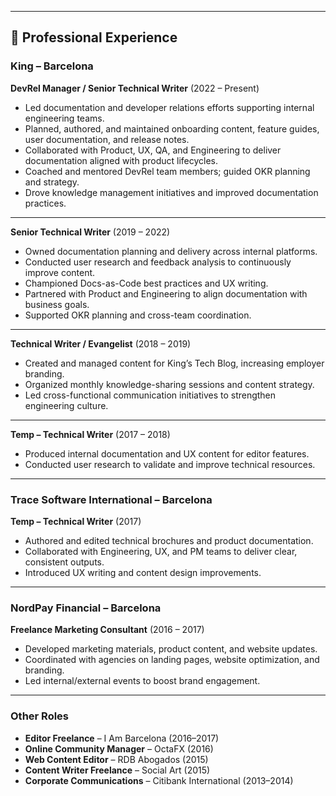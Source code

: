 
---

## 💼 Professional Experience

### **King – Barcelona**  
**DevRel Manager / Senior Technical Writer** (2022 – Present)  
- Led documentation and developer relations efforts supporting internal engineering teams.  
- Planned, authored, and maintained onboarding content, feature guides, user documentation, and release notes.  
- Collaborated with Product, UX, QA, and Engineering to deliver documentation aligned with product lifecycles.  
- Coached and mentored DevRel team members; guided OKR planning and strategy.  
- Drove knowledge management initiatives and improved documentation practices.  

---

**Senior Technical Writer** (2019 – 2022)  
- Owned documentation planning and delivery across internal platforms.  
- Conducted user research and feedback analysis to continuously improve content.  
- Championed Docs-as-Code best practices and UX writing.  
- Partnered with Product and Engineering to align documentation with business goals.  
- Supported OKR planning and cross-team coordination.  

---

**Technical Writer / Evangelist** (2018 – 2019)  
- Created and managed content for King’s Tech Blog, increasing employer branding.  
- Organized monthly knowledge-sharing sessions and content strategy.  
- Led cross-functional communication initiatives to strengthen engineering culture.  

---

**Temp – Technical Writer** (2017 – 2018)  
- Produced internal documentation and UX content for editor features.  
- Conducted user research to validate and improve technical resources.  

---

### **Trace Software International – Barcelona**  
**Temp – Technical Writer** (2017)  
- Authored and edited technical brochures and product documentation.  
- Collaborated with Engineering, UX, and PM teams to deliver clear, consistent outputs.  
- Introduced UX writing and content design improvements.  

---

### **NordPay Financial – Barcelona**  
**Freelance Marketing Consultant** (2016 – 2017)  
- Developed marketing materials, product content, and website updates.  
- Coordinated with agencies on landing pages, website optimization, and branding.  
- Led internal/external events to boost brand engagement.  

---

### **Other Roles**  
- **Editor Freelance** – I Am Barcelona (2016–2017)  
- **Online Community Manager** – OctaFX (2016)  
- **Web Content Editor** – RDB Abogados (2015)  
- **Content Writer Freelance** – Social Art (2015)  
- **Corporate Communications** – Citibank International (2013–2014)  

<br>

